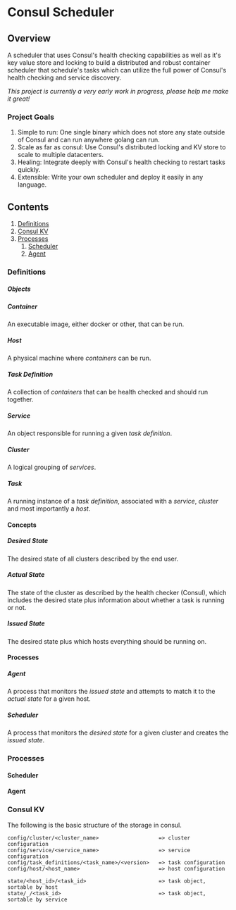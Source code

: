 # Consul Scheduler


## Overview
A scheduler that uses Consul's health checking capabilities as well as it's key value store and locking to build a
distributed and robust container scheduler that schedule's tasks which can utilize the full power of Consul's health
checking and service discovery.

*This project is currently a very early work in progress, please help me make it great!*

### Project Goals

1. Simple to run: One single binary which does not store any state outside of Consul and can run anywhere golang can run.
2. Scale as far as consul: Use Consul's distributed locking and KV store to scale to multiple datacenters.
3. Healing: Integrate deeply with Consul's health checking to restart tasks quickly.
4. Extensible: Write your own scheduler and deploy it easily in any language.


## Contents

1. [Definitions](#definitions)
2. [Consul KV](#consul-kv)
3. [Processes](#processes)
    1. [Scheduler](#scheduler)
    2. [Agent](#agent)

### Definitions

##### Objects

##### Container
An executable image, either docker or other, that can be run.

##### Host
A physical machine where _containers_ can be run.

##### Task Definition
A collection of _containers_ that can be health checked and should run together.

##### Service
An object responsible for running a given _task definition_.

##### Cluster
A logical grouping of _services_.

##### Task
A running instance of a _task definition_, associated with a _service_, _cluster_ and most importantly a _host_.

#### Concepts

##### Desired State
The desired state of all clusters described by the end user.

##### Actual State
The state of the cluster as described by the health checker (Consul), which includes the desired state plus information
about whether a task is running or not.

##### Issued State
The desired state plus which hosts everything should be running on.

#### Processes

##### Agent
A process that monitors the _issued state_ and attempts to match it to the _actual state_ for a given host.

##### Scheduler
A process that monitors the _desired state_ for a given cluster and creates the _issued state_.


### Processes

#### Scheduler

#### Agent



### Consul KV
The following is the basic structure of the storage in consul.

    config/cluster/<cluster_name>                   => cluster configuration
    config/service/<service_name>                   => service configuration
    config/task_definitions/<task_name>/<version>   => task configuration
    config/host/<host_name>                         => host configuration

    state/<host_id>/<task_id>                       => task object, sortable by host
    state/_/<task_id>                               => task object, sortable by service
